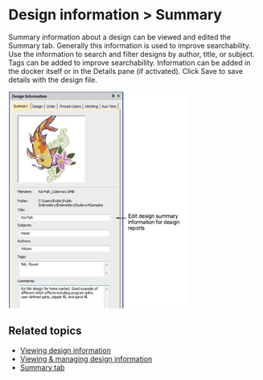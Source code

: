 # Design information > Summary

Summary information about a design can be viewed and edited the Summary tab. Generally this information is used to improve searchability. Use the information to search and filter designs by author, title, or subject. Tags can be added to improve searchability. Information can be added in the docker itself or in the Details pane (if activated). Click Save to save details with the design file.

![DesignPropertiesSummary.png](assets/DesignPropertiesSummary.png)

## Related topics

- [Viewing design information](../../Basics/view/Viewing_design_information)
- [Viewing & managing design information](../../Management/manage_designs/Viewing_managing_design_information)
- [Summary tab](../../Management/manage_designs/Summary_tab)
